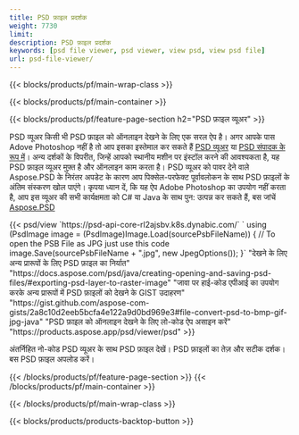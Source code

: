 ```yaml
---
title: PSD फ़ाइल प्रदर्शक
weight: 7730
limit: 
description: PSD फ़ाइल प्रदर्शक
keywords: [psd file viewer, psd viewer, view psd, view psd file]
url: psd-file-viewer/
---
```


{{< blocks/products/pf/main-wrap-class >}}

{{< blocks/products/pf/main-container >}}

{{< blocks/products/pf/feature-page-section h2="PSD फ़ाइल व्यूअर" >}}
<p>PSD व्यूअर किसी भी PSD फ़ाइल को ऑनलाइन देखने के लिए एक सरल ऐप है। अगर आपके पास Adove Photoshop नहीं है तो आप इसका इस्तेमाल कर सकते हैं <a href="/psd/view/psd-file-viewer">PSD व्यूअर</a> या <a href="https://products.aspose.app/psd/editor">PSD संपादक के रूप में</a>। अन्य दर्शकों के विपरीत, जिन्हें आपको स्थानीय मशीन पर इंस्टॉल करने की आवश्यकता है, यह PSD फ़ाइल व्यूअर मुफ़्त है और ऑनलाइन काम करता है। PSD व्यूअर को पावर देने वाले Aspose.PSD के निरंतर अपडेट के कारण आप पिक्सेल-परफेक्ट पूर्वावलोकन के साथ PSD फ़ाइलों के अंतिम संस्करण खोल पाएंगे। कृपया ध्यान दें, कि यह ऐप Adobe Photoshop का उपयोग नहीं करता है, आप इस व्यूअर की सभी कार्यक्षमता को C# या Java के साथ पुन: उत्पन्न कर सकते हैं, बस जांचें <a href="https://products.aspose.com/psd">Aspose.PSD</a></p>
{{< psd/view `https://psd-api-core-rl2ajsbv.k8s.dynabic.com/` 
`    using (PsdImage image = (PsdImage)Image.Load(sourcePsbFileName))
    {
	    // To open the PSB File as JPG just use this code
        image.Save(sourcePsbFileName + ".jpg",  new JpegOptions());
    }` 
"देखने के लिए अन्य प्रारूपों के लिए PSD फ़ाइल का निर्यात" "https://docs.aspose.com/psd/java/creating-opening-and-saving-psd-files/#exporting-psd-layer-to-raster-image" 
"जावा पर हाई-कोड एपीआई का उपयोग करके अन्य प्रारूपों में PSD फ़ाइलों को देखने के GIST उदाहरण" "https://gist.github.com/aspose-com-gists/2a8c10d2eeb5bcfa4e122a9d0bd969e3#file-convert-psd-to-bmp-gif-jpg-java" 
"PSD फ़ाइल को ऑनलाइन देखने के लिए लो-कोड ऐप असाइन करें" "https://products.aspose.app/psd/viewer/psd" >}}
<p>अंतर्निहित नो-कोड PSD व्यूअर के साथ PSD फ़ाइल देखें। PSD फ़ाइलों का तेज़ और सटीक दर्शक। बस PSD फ़ाइल अपलोड करें।</p>
{{< /blocks/products/pf/feature-page-section >}}
{{< /blocks/products/pf/main-container >}}


{{< /blocks/products/pf/main-wrap-class >}}

{{< blocks/products/products-backtop-button >}}
